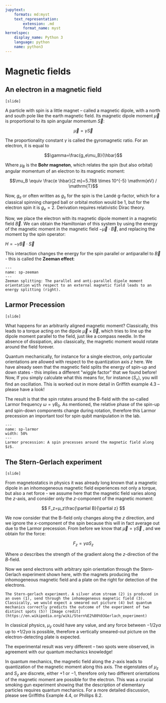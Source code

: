 ```yaml
---
jupytext:
    formats: md:myst
    text_representation:
        extension: .md
        format_name: myst
kernelspec:
    display_name: Python 3
    language: python
    name: python3
---
```


# Magnetic fields

<!-- Griffiths 4.4.2(but much better text in Ph8.2 TODO: think if to include higher AM) -->

## An electron in a magnetic field

`[slide]`

A particle with spin is a little magnet – called a magnetic dipole, with a north and south pole like the earth magnetic field. Its magnetic dipole moment $\vec{\mu}$ is proportional to its spin angular momentum $\vec{S}$:

$$\vec{\mu}=\gamma\vec{S}$$ 

The proportionality constant $\gamma$ is called the gyromagnetic ratio. For an electron, it is equal to 

$$\gamma=\frac{g_e\mu_B}{\hbar}$$

Where $\mu_B$ is the **Bohr magneton**, which relates the spin (but also orbital) angular momentum of an electron to its magnetic moment:

$$\mu_B \equiv \frac{e \hbar}{2 m}=5.788 \times 10^{-5} \mathrm{eV} / \mathrm{T}$$

Now, $g_e$ or often written as $g_s$ for the spin is the Landé g-factor, which for a classical spinning charged ball or orbital motion would be $1$, but for the electron spin it is $g_e=2$. Derivation requires relativistic Dirac theory.

 Now, we place the electron with its magnetic dipole moment in a magnetic field $\vec{B}$. We can obtain the Hamiltonian of this system by using the energy of the magnetic moment in the magnetic field $-\vec{\mu}\cdot\vec{B}$, and replacing the moment by the spin operator:

$H=-\gamma\vec{B}\cdot\vec{S}$

This interaction changes the energy for the spin parallel or antiparallel to $\vec{B}$ - this is called the **Zeeman effect**:

```{figure} figures/spin/zeeman.png
---
name: sp-zeeman
---
Zeeman splitting: The parallel and anti-parallel dipole moment orientation with respect to an external magnetic field leads to an energy splitting (right).
```


## Larmor Precession

`[slide]`

What happens for an arbitrarily aligned magnetic moment? Classically, this leads to a torque acting on the dipole $\vec{\mu}\times\vec{B}$, which tries to line up the dipole moment parallel to the field, just like a compass needle. In the absence of dissipation, also classically, the magnetic moment would rotate around the field forever.

Quantum mechanically, for instance for a single electron, only particular orientations are allowed with respect to the quantization axis $z$ here. We have already seen that the magnetic field splits the energy of spin-up and down states - this implies a different "wiggle factor" that we found before! Now, If you simply calculate what this means for, for instance $\langle S_x\rangle$, you will find an oscillation. This is worked out in more detail in Griffith example 4.3 – please have a look!

The result is that the spin rotates around the B-field with the so-called Larmor frequency $\omega=\gamma B_0$. As mentioned, the relative phase of the spin-up and spin-down components change during rotation, therefore this Larmor precession an important tool for spin qubit manipulation in the lab.

```{figure} figures/spin/larmor.png
---
name: sp-larmor
width: 50%
---
Larmor precession: A spin precesses around the magnetic field along $z$.
```

## The Stern-Gerlach experiment

`[slide]`
<!-- [Griffith example 4.4] -->

From magnetostatics in physics it was already long known that a magnetic dipole in an inhomogeneous magnetic field experiences not only a torque, but also a net force - we assume here that the magnetic field varies along the $z$-axis, and consider only the $z$-component of the magnetic moment:

$$
F_z=µ_z\frac{\partial B}{\partial z}
$$

We now consider that the B-field only changes along the $z$ direction, and we ignore the $x$-component of the spin because this will in fact average out due to the Larmor precession. From before we know that $\vec{\mu}=\gamma \vec{S}$ , and we obtain for the force:

$$
F_z=\gamma\alpha S_z
$$

Where $\alpha$ describes the strength of the gradient along the $z$-direction of the $B$-field.

Now we send electrons with arbitrary spin orientation through the Stern-Gerlach experiment shown here, with the magnets producing the inhomogeneous magnetic field and a plate on the right for detection of the electrons. 


```{figure} figures/spin/stern-gerlach.png
The Stern-gerlach experiment. A silver atom stream (2) is produced in an oven (1), send through the inhomogeneous magnetic field (3). Classically, we would expect a smeared out picture (4) but quantum mechanics correctly predicts the outcome of the experiment of two distinct spots (5)! [Image credit](https://en.wikipedia.org/wiki/Stern%E2%80%93Gerlach_experiment)
``````

In classical physics, $\mu_z$ could have any value, and any force between $-1/2 \gamma\alpha$ up to $+1/2 \gamma\alpha$ is possible, therefore a vertically smeared-out picture on the electron-detecting plate is expected.

The experimental result was very different – two spots were observed, in agreement with our quantum mechanics knowledge!

In quantum mechanics, the magnetic field along the $z$-axis leads to quantization of the magnetic moment along this axis. The eigenstates of $\mu_z$ and $S_z$ are discrete, either $+1$ or $-1$, therefore only two different orientations of the magnetic moment are possible for the electron. This was a crucial smoking gun experiment showing that the description of elementary particles requires quantum mechanics.
For a more detailed discussion, please see Griffiths Example 4.4, or Phillips 8.2.


